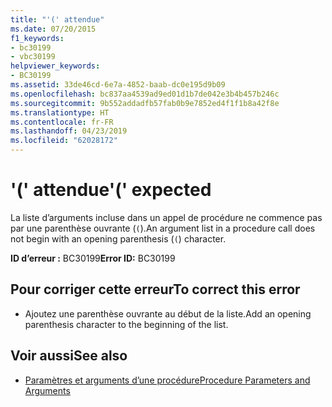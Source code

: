 ```yaml
---
title: "'(' attendue"
ms.date: 07/20/2015
f1_keywords:
- bc30199
- vbc30199
helpviewer_keywords:
- BC30199
ms.assetid: 33de46cd-6e7a-4852-baab-dc0e195d9b09
ms.openlocfilehash: bc837aa4539ad9ed01d1b7de042e3b4b457b246c
ms.sourcegitcommit: 9b552addadfb57fab0b9e7852ed4f1f1b8a42f8e
ms.translationtype: HT
ms.contentlocale: fr-FR
ms.lasthandoff: 04/23/2019
ms.locfileid: "62028172"
---
```

# <a name="-expected"></a><span data-ttu-id="d22e8-102">'(' attendue</span><span class="sxs-lookup"><span data-stu-id="d22e8-102">'(' expected</span></span>
<span data-ttu-id="d22e8-103">La liste d’arguments incluse dans un appel de procédure ne commence pas par une parenthèse ouvrante (`(`).</span><span class="sxs-lookup"><span data-stu-id="d22e8-103">An argument list in a procedure call does not begin with an opening parenthesis (`(`) character.</span></span>  
  
 <span data-ttu-id="d22e8-104">**ID d’erreur :** BC30199</span><span class="sxs-lookup"><span data-stu-id="d22e8-104">**Error ID:** BC30199</span></span>  
  
## <a name="to-correct-this-error"></a><span data-ttu-id="d22e8-105">Pour corriger cette erreur</span><span class="sxs-lookup"><span data-stu-id="d22e8-105">To correct this error</span></span>  
  
- <span data-ttu-id="d22e8-106">Ajoutez une parenthèse ouvrante au début de la liste.</span><span class="sxs-lookup"><span data-stu-id="d22e8-106">Add an opening parenthesis character to the beginning of the list.</span></span>  
  
## <a name="see-also"></a><span data-ttu-id="d22e8-107">Voir aussi</span><span class="sxs-lookup"><span data-stu-id="d22e8-107">See also</span></span>

- [<span data-ttu-id="d22e8-108">Paramètres et arguments d’une procédure</span><span class="sxs-lookup"><span data-stu-id="d22e8-108">Procedure Parameters and Arguments</span></span>](../../visual-basic/programming-guide/language-features/procedures/procedure-parameters-and-arguments.md)
